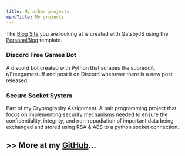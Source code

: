 ```yaml
---
title: My other projects
menuTitle: My projects
---
```


The [Blog Site](https://github.com/ISnackable/ISnackable.github.io) you are looking at is created with GatsbyJS using the [PersonalBlog](https://github.com/greglobinski/gatsby-starter-personal-blog) template.

### Discord Free Games Bot

A discord bot created with Python that scrapes the subreddit, r/Freegamestuff and post it on Discord whenever there is a new post released.

### Secure Socket System

Part of my Cryptography Assignment. A pair programming project that focus on implementing security mechanisms needed to ensure the confidentiality, integrity, and non-repudiation of important data being exchanged and stored using RSA & AES to a python socket connection.

## >> More at my [GitHub](https://github.com/ISnackable/)...
